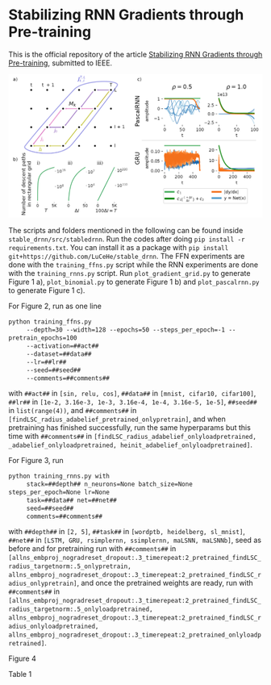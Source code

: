 # Stabilizing RNN Gradients through Pre-training

This is the official repository of the article [Stabilizing RNN Gradients through Pre-training](https://arxiv.org/abs/2308.12075), submitted to IEEE.


![Drag Racing](src/stabledrnn/tools/lscs.png)

The scripts and folders mentioned in the following can be found inside ```stable_drnn/src/stabledrnn```.
Run the codes after doing ```pip install -r requirements.txt```. You can install
it as a package with ```pip install git+https://github.com/LuCeHe/stable_drnn```.
The FFN experiments are done with the ```training_ffns.py``` script while the RNN experiments
are done with the ```training_rnns.py``` script. Run ```plot_gradient_grid.py``` to generate
Figure 1 a), ```plot_binomial.py``` to generate Figure 1 b) and ```plot_pascalrnn.py``` 
to generate Figure 1 c).

For Figure 2, run as one line


```
python training_ffns.py
     --depth=30 --width=128 --epochs=50 --steps_per_epoch=-1 --pretrain_epochs=100
     --activation=##act##
     --dataset=##data##
     --lr=##lr##
     --seed=##seed##
     --comments=##comments##
```

 
with ```##act##``` in ```[sin, relu, cos]```,  ```##data##``` in ```[mnist, cifar10, cifar100]```, 
 ```##lr##``` in ```[1e-2, 3.16e-3, 1e-3, 3.16e-4, 1e-4, 3.16e-5, 1e-5]```, ```##seed##``` in ```list(range(4))```,
and ```##comments##``` in ```[findLSC_radius_adabelief_pretrained_onlypretrain]```, and when pretraining has finished successfully,
run the same hyperparams but this time with 
```##comments##``` in ```[findLSC_radius_adabelief_onlyloadpretrained, _adabelief_onlyloadpretrained, heinit_adabelief_onlyloadpretrained]```.

For Figure 3, run 

```
python training_rnns.py with
     stack=##depth## n_neurons=None batch_size=None steps_per_epoch=None lr=None
     task=##data## net=##net##
     seed=##seed##
     comments=##comments##
```

with ```##depth##``` in ```[2, 5]```, ```##task##``` in ```[wordptb, heidelberg, sl_mnist]```, 
```##net##``` in ```[LSTM, GRU, rsimplernn, ssimplernn, maLSNN, maLSNNb]```, 
seed as before and for pretraining run with 
```##comments##``` in ```[allns_embproj_nogradreset_dropout:.3_timerepeat:2_pretrained_findLSC_radius_targetnorm:.5_onlypretrain,
 allns_embproj_nogradreset_dropout:.3_timerepeat:2_pretrained_findLSC_radius_onlypretrain]```,
and once the pretrained weights are ready, run with 
```##comments##``` in ```[allns_embproj_nogradreset_dropout:.3_timerepeat:2_pretrained_findLSC_radius_targetnorm:.5_onlyloadpretrained,
 allns_embproj_nogradreset_dropout:.3_timerepeat:2_pretrained_findLSC_radius_onlyloadpretrained,
allns_embproj_nogradreset_dropout:.3_timerepeat:2_pretrained_onlyloadpretrained]```.

Figure 4

Table 1